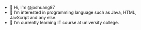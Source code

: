 - 👋 Hi, I’m @joshuang87
- 👀 I’m interested in programming language such as Java, HTML, JavScript and any else.
- 🌱 I’m currently learning IT course at university college.


<!---
joshuang87/joshuang87 is a ✨ special ✨ repository because its `README.md` (this file) appears on your GitHub profile.
You can click the Preview link to take a look at your changes.
--->
